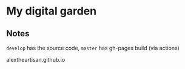 # My digital garden

## Notes

`develop` has the source code, `master` has gh-pages build (via actions)

alextheartisan.github.io
